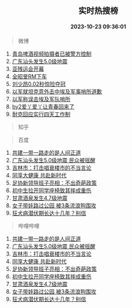 <div align="center"><h2>实时热搜榜</h2><h4>2023-10-23 09:36:01</h4></div>

> 微博  

1. [青岛啤酒视频拍摄者已被警方控制](https://s.weibo.com/weibo?q=%23%E9%9D%92%E5%B2%9B%E5%95%A4%E9%85%92%E8%A7%86%E9%A2%91%E6%8B%8D%E6%91%84%E8%80%85%E5%B7%B2%E8%A2%AB%E8%AD%A6%E6%96%B9%E6%8E%A7%E5%88%B6%23&t=31&band_rank=1&Refer=top)<br />
2. [广东汕头发生5.0级地震](https://s.weibo.com/weibo?q=%23%E5%B9%BF%E4%B8%9C%E6%B1%95%E5%A4%B4%E5%8F%91%E7%94%9F5.0%E7%BA%A7%E5%9C%B0%E9%9C%87%23&t=31&band_rank=2&Refer=top)<br />
3. [亚残运会开幕](https://s.weibo.com/weibo?q=%23%E4%BA%9A%E6%AE%8B%E8%BF%90%E4%BC%9A%E5%BC%80%E5%B9%95%23&t=31&band_rank=3&Refer=top)<br />
4. [全昭旻RM下车](https://s.weibo.com/weibo?q=%E5%85%A8%E6%98%AD%E6%97%BBRM%E4%B8%8B%E8%BD%A6&t=31&band_rank=4&Refer=top)<br />
5. [刘少昂0.02秒惊险夺冠](https://s.weibo.com/weibo?q=%23%E5%88%98%E5%B0%91%E6%98%820.02%E7%A7%92%E6%83%8A%E9%99%A9%E5%A4%BA%E5%86%A0%23&t=31&band_rank=5&Refer=top)<br />
6. [以军就坦克意外击中埃及军事哨所道歉](https://s.weibo.com/weibo?q=%23%E4%BB%A5%E5%86%9B%E5%B0%B1%E5%9D%A6%E5%85%8B%E6%84%8F%E5%A4%96%E5%87%BB%E4%B8%AD%E5%9F%83%E5%8F%8A%E5%86%9B%E4%BA%8B%E5%93%A8%E6%89%80%E9%81%93%E6%AD%89%23&t=31&band_rank=6&Refer=top)<br />
7. [以军称误击埃及军队哨所](https://s.weibo.com/weibo?q=%23%E4%BB%A5%E5%86%9B%E7%A7%B0%E8%AF%AF%E5%87%BB%E5%9F%83%E5%8F%8A%E5%86%9B%E9%98%9F%E5%93%A8%E6%89%80%23&t=31&band_rank=7&Refer=top)<br />
8. [by2爱丫爱丫让青春回来了](https://s.weibo.com/weibo?q=%23by2%E7%88%B1%E4%B8%AB%E7%88%B1%E4%B8%AB%E8%AE%A9%E9%9D%92%E6%98%A5%E5%9B%9E%E6%9D%A5%E4%BA%86%23&t=31&band_rank=8&Refer=top)<br />
9. [耐克回应实行四天工作制](https://s.weibo.com/weibo?q=%23%E8%80%90%E5%85%8B%E5%9B%9E%E5%BA%94%E5%AE%9E%E8%A1%8C%E5%9B%9B%E5%A4%A9%E5%B7%A5%E4%BD%9C%E5%88%B6%23&t=31&band_rank=9&Refer=top)<br />

> 知乎  


> 百度  

1. [共建一带一路走的是人间正道](https://www.baidu.com/s?wd=%E5%85%B1%E5%BB%BA%E4%B8%80%E5%B8%A6%E4%B8%80%E8%B7%AF%E8%B5%B0%E7%9A%84%E6%98%AF%E4%BA%BA%E9%97%B4%E6%AD%A3%E9%81%93&sa=fyb_news&rsv_dl=fyb_news)<br />
2. [广东汕头发生5.0级地震 民众被摇醒](https://www.baidu.com/s?wd=%E5%B9%BF%E4%B8%9C%E6%B1%95%E5%A4%B4%E5%8F%91%E7%94%9F5.0%E7%BA%A7%E5%9C%B0%E9%9C%87+%E6%B0%91%E4%BC%97%E8%A2%AB%E6%91%87%E9%86%92&sa=fyb_news&rsv_dl=fyb_news)<br />
3. [吉林市：打击唱衰楼市的不当言论](https://www.baidu.com/s?wd=%E5%90%89%E6%9E%97%E5%B8%82%EF%BC%9A%E6%89%93%E5%87%BB%E5%94%B1%E8%A1%B0%E6%A5%BC%E5%B8%82%E7%9A%84%E4%B8%8D%E5%BD%93%E8%A8%80%E8%AE%BA&sa=fyb_news&rsv_dl=fyb_news)<br />
4. [同享大健康 共赴新时代](https://www.baidu.com/s?wd=%E5%90%8C%E4%BA%AB%E5%A4%A7%E5%81%A5%E5%BA%B7+%E5%85%B1%E8%B5%B4%E6%96%B0%E6%97%B6%E4%BB%A3&sa=fyb_news&rsv_dl=fyb_news)<br />
5. [足协新领导班子亮相：不出奇葩政策](https://www.baidu.com/s?wd=%E8%B6%B3%E5%8D%8F%E6%96%B0%E9%A2%86%E5%AF%BC%E7%8F%AD%E5%AD%90%E4%BA%AE%E7%9B%B8%EF%BC%9A%E4%B8%8D%E5%87%BA%E5%A5%87%E8%91%A9%E6%94%BF%E7%AD%96&sa=fyb_news&rsv_dl=fyb_news)<br />
6. [初中生拉开同学座椅致其摔成重伤](https://www.baidu.com/s?wd=%E5%88%9D%E4%B8%AD%E7%94%9F%E6%8B%89%E5%BC%80%E5%90%8C%E5%AD%A6%E5%BA%A7%E6%A4%85%E8%87%B4%E5%85%B6%E6%91%94%E6%88%90%E9%87%8D%E4%BC%A4&sa=fyb_news&rsv_dl=fyb_news)<br />
7. [甘肃酒泉发生4.7级地震](https://www.baidu.com/s?wd=%E7%94%98%E8%82%83%E9%85%92%E6%B3%89%E5%8F%91%E7%94%9F4.7%E7%BA%A7%E5%9C%B0%E9%9C%87&sa=fyb_news&rsv_dl=fyb_news)<br />
8. [女子带娃路过公园 被3条流浪狗围攻](https://www.baidu.com/s?wd=%E5%A5%B3%E5%AD%90%E5%B8%A6%E5%A8%83%E8%B7%AF%E8%BF%87%E5%85%AC%E5%9B%AD+%E8%A2%AB3%E6%9D%A1%E6%B5%81%E6%B5%AA%E7%8B%97%E5%9B%B4%E6%94%BB&sa=fyb_news&rsv_dl=fyb_news)<br />
9. [狂犬病潜伏期长达十几年？别信](https://www.baidu.com/s?wd=%E7%8B%82%E7%8A%AC%E7%97%85%E6%BD%9C%E4%BC%8F%E6%9C%9F%E9%95%BF%E8%BE%BE%E5%8D%81%E5%87%A0%E5%B9%B4%EF%BC%9F%E5%88%AB%E4%BF%A1&sa=fyb_news&rsv_dl=fyb_news)<br />

> 哔哩哔哩  

1. [共建一带一路走的是人间正道](https://www.baidu.com/s?wd=%E5%85%B1%E5%BB%BA%E4%B8%80%E5%B8%A6%E4%B8%80%E8%B7%AF%E8%B5%B0%E7%9A%84%E6%98%AF%E4%BA%BA%E9%97%B4%E6%AD%A3%E9%81%93&sa=fyb_news&rsv_dl=fyb_news)<br />
2. [广东汕头发生5.0级地震 民众被摇醒](https://www.baidu.com/s?wd=%E5%B9%BF%E4%B8%9C%E6%B1%95%E5%A4%B4%E5%8F%91%E7%94%9F5.0%E7%BA%A7%E5%9C%B0%E9%9C%87+%E6%B0%91%E4%BC%97%E8%A2%AB%E6%91%87%E9%86%92&sa=fyb_news&rsv_dl=fyb_news)<br />
3. [吉林市：打击唱衰楼市的不当言论](https://www.baidu.com/s?wd=%E5%90%89%E6%9E%97%E5%B8%82%EF%BC%9A%E6%89%93%E5%87%BB%E5%94%B1%E8%A1%B0%E6%A5%BC%E5%B8%82%E7%9A%84%E4%B8%8D%E5%BD%93%E8%A8%80%E8%AE%BA&sa=fyb_news&rsv_dl=fyb_news)<br />
4. [同享大健康 共赴新时代](https://www.baidu.com/s?wd=%E5%90%8C%E4%BA%AB%E5%A4%A7%E5%81%A5%E5%BA%B7+%E5%85%B1%E8%B5%B4%E6%96%B0%E6%97%B6%E4%BB%A3&sa=fyb_news&rsv_dl=fyb_news)<br />
5. [足协新领导班子亮相：不出奇葩政策](https://www.baidu.com/s?wd=%E8%B6%B3%E5%8D%8F%E6%96%B0%E9%A2%86%E5%AF%BC%E7%8F%AD%E5%AD%90%E4%BA%AE%E7%9B%B8%EF%BC%9A%E4%B8%8D%E5%87%BA%E5%A5%87%E8%91%A9%E6%94%BF%E7%AD%96&sa=fyb_news&rsv_dl=fyb_news)<br />
6. [初中生拉开同学座椅致其摔成重伤](https://www.baidu.com/s?wd=%E5%88%9D%E4%B8%AD%E7%94%9F%E6%8B%89%E5%BC%80%E5%90%8C%E5%AD%A6%E5%BA%A7%E6%A4%85%E8%87%B4%E5%85%B6%E6%91%94%E6%88%90%E9%87%8D%E4%BC%A4&sa=fyb_news&rsv_dl=fyb_news)<br />
7. [甘肃酒泉发生4.7级地震](https://www.baidu.com/s?wd=%E7%94%98%E8%82%83%E9%85%92%E6%B3%89%E5%8F%91%E7%94%9F4.7%E7%BA%A7%E5%9C%B0%E9%9C%87&sa=fyb_news&rsv_dl=fyb_news)<br />
8. [女子带娃路过公园 被3条流浪狗围攻](https://www.baidu.com/s?wd=%E5%A5%B3%E5%AD%90%E5%B8%A6%E5%A8%83%E8%B7%AF%E8%BF%87%E5%85%AC%E5%9B%AD+%E8%A2%AB3%E6%9D%A1%E6%B5%81%E6%B5%AA%E7%8B%97%E5%9B%B4%E6%94%BB&sa=fyb_news&rsv_dl=fyb_news)<br />
9. [狂犬病潜伏期长达十几年？别信](https://www.baidu.com/s?wd=%E7%8B%82%E7%8A%AC%E7%97%85%E6%BD%9C%E4%BC%8F%E6%9C%9F%E9%95%BF%E8%BE%BE%E5%8D%81%E5%87%A0%E5%B9%B4%EF%BC%9F%E5%88%AB%E4%BF%A1&sa=fyb_news&rsv_dl=fyb_news)<br />
